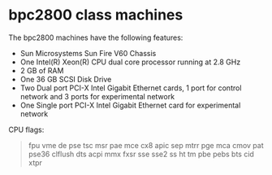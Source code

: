# bpc2800 class machines

The bpc2800 machines have the following features:

* Sun Microsystems Sun Fire V60 Chassis
* One Intel(R) Xeon(R) CPU dual core processor running at 2.8 GHz
* 2 GB of RAM
* One 36 GB SCSI Disk Drive
* Two Dual port PCI-X Intel Gigabit Ethernet cards, 1 port for control network and 3 ports for experimental network
* One Single port PCI-X Intel Gigabit Ethernet card for experimental network

CPU flags:
> fpu vme de pse tsc msr pae mce cx8 apic sep mtrr pge mca cmov pat pse36 clflush dts acpi mmx fxsr sse sse2 ss ht tm pbe pebs bts cid xtpr
